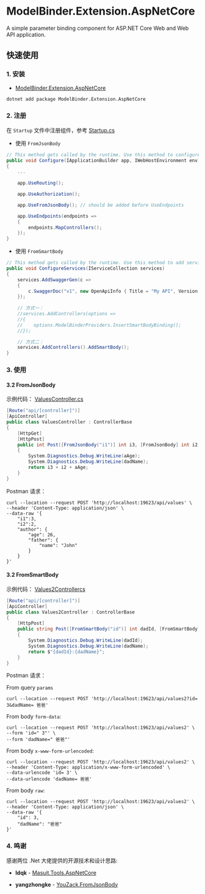 # ModelBinder.Extension.AspNetCore

A simple parameter binding component for ASP.NET Core Web and Web API application.

## 快速使用

### 1. 安装

* [ModelBinder.Extension.AspNetCore](https://www.nuget.org/packages/ModelBinder.Extension.AspNetCore)

``` bash
dotnet add package ModelBinder.Extension.AspNetCore
```


### 2. 注册

在 `Startup` 文件中注册组件，参考 [Startup.cs](https://github.com/Run2948/ModelBinder.Extension.AspNetCore/blob/master/samples/ModelBinderDemo/Startup.cs)

- 使用  `FromJsonBody`

```csharp
// This method gets called by the runtime. Use this method to configure the HTTP request pipeline.
public void Configure(IApplicationBuilder app, IWebHostEnvironment env)
{
    ...
        
    app.UseRouting();

    app.UseAuthorization();

    app.UseFromJsonBody(); // should be added before UseEndpoints

    app.UseEndpoints(endpoints =>
    {
        endpoints.MapControllers();
    });
}
```

- 使用  `FromSmartBody`

```csharp
// This method gets called by the runtime. Use this method to add services to the container.
public void ConfigureServices(IServiceCollection services)
{
    services.AddSwaggerGen(c =>
    {
        c.SwaggerDoc("v1", new OpenApiInfo { Title = "My API", Version = "v1" });
    });
    
	// 方式一：
    //services.AddControllers(options =>
    //{
    //    options.ModelBinderProviders.InsertSmartBodyBinding();
    //});

    // 方式二：
    services.AddControllers().AddSmartBody();
}
```


### 3. 使用

#### 3.2 FromJsonBody


示例代码： [ValuesController.cs](https://github.com/Run2948/ModelBinder.Extension.AspNetCore/blob/master/samples/ModelBinderDemo/Controllers/ValuesController.cs)


``` csharp
[Route("api/[controller]")]
[ApiController]
public class ValuesController : ControllerBase
{
    [HttpGet]
    [HttpPost]
    public int Post([FromJsonBody("i1")] int i3, [FromJsonBody] int i2, [FromJsonBody("author.age")] int aAge, [FromJsonBody("author.father.name")] string dadName)
    {
        System.Diagnostics.Debug.WriteLine(aAge);
        System.Diagnostics.Debug.WriteLine(dadName);
        return i3 + i2 + aAge;
    }
}
```

Postman 请求：

```http
curl --location --request POST 'http://localhost:19623/api/values' \
--header 'Content-Type: application/json' \
--data-raw '{
    "i1":3,
    "i2":2,
    "author": {
        "age": 26,
        "father": {
            "name": "John"
        }
    }
}'
```



#### 3.2 FromSmartBody

示例代码： [Values2Controllercs](https://github.com/Run2948/ModelBinder.Extension.AspNetCore/blob/master/samples/ModelBinderDemo/Controllers/Values2Controller.cs)


``` csharp
[Route("api/[controller]")]
[ApiController]
public class Values2Controller : ControllerBase
{
    [HttpPost]
    public string Post([FromSmartBody("id")] int dadId, [FromSmartBody] string dadName)
    {
        System.Diagnostics.Debug.WriteLine(dadId);
        System.Diagnostics.Debug.WriteLine(dadName);
        return $"{dadId}:{dadName}";
    }
}
```

Postman 请求：

From query  `params`

```http
curl --location --request POST 'http://localhost:19623/api/values2?id= 3&dadName= 爸爸'
```

From body  `form-data`:

```http
curl --location --request POST 'http://localhost:19623/api/values2' \
--form 'id=" 3"' \
--form 'dadName=" 爸爸"'
```

From body  `x-www-form-urlencoded`:

```http
curl --location --request POST 'http://localhost:19623/api/values2' \
--header 'Content-Type: application/x-www-form-urlencoded' \
--data-urlencode 'id= 3' \
--data-urlencode 'dadName= 爸爸'
```

From body  `raw`:

```http
curl --location --request POST 'http://localhost:19623/api/values2' \
--header 'Content-Type: application/json' \
--data-raw '{
    "id": 3,
    "dadName": "爸爸"
}'
```


### 4. 鸣谢

  感谢两位 .Net 大佬提供的开源技术和设计思路:

* **ldqk**  -  [Masuit.Tools.AspNetCore](https://github.com/ldqk/Masuit.Tools/tree/master/Masuit.Tools.AspNetCore)

* **yangzhongke**  -  [YouZack.FromJsonBody](https://github.com/yangzhongke/YouZack.FromJsonBody)
